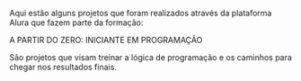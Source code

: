 Aqui estão alguns projetos que foram realizados através da plataforma Alura que fazem parte da formação:

A PARTIR DO ZERO: INICIANTE EM PROGRAMAÇÃO


São projetos que visam treinar a lógica de programação e os caminhos para chegar nos resultados finais.
